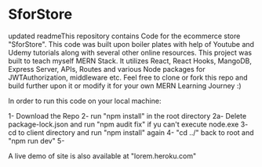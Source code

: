 # SforStore


updated readmeThis repository contains Code for the ecommerce store "SforStore". This code was built upon boiler plates with help of Youtube and Udemy tutorials along with several other online resources. This project was built to teach myself MERN Stack. It utilizes React, React Hooks, MangoDB, Express Server, APIs, Routes and various Node packages for JWTAuthorization, middleware etc. Feel free to clone or fork this repo and build further upon it or modify it for your own MERN Learning Journey :)

In order to run this code on your local machine: 

1- Download the Repo 
2- run "npm install" in the root directory
2a- Delete package-lock.json and run "npm audit fix" if yu can't execute node.exe
3- cd to client directory and run "npm install" again
4- "cd ../" back to root and "npm run dev" 
5-

A live demo of site is also available at "lorem.heroku.com"